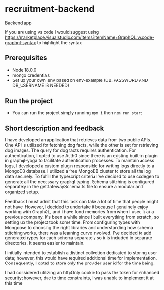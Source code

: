 # recruitment-backend

Backend app

If you are using vs code I would suggest using https://marketplace.visualstudio.com/items?itemName=GraphQL.vscode-graphql-syntax to highlight the syntax

## Prerequisites

- Node 18.0.0
- mongo credentials
- Set up your own .env based on env-example (DB_PASSWORD AND DB_USERNAME IS NEEDED)

## Run the project

- You can run the project simply running `npm i` then `npm run start`

## Short description and feedback

I have developed an application that retrieves data from two public APIs. One API is utilized for fetching dog facts, while the other is set for retrieving dog images. The query for dog facts requires authentication.
For authentication, I opted to use Auth0 since there is an existing built-in plugin in graphql-yoga to facilitate authentication processes.
To maintain access logs, I developed a custom plugin responsible for writing logs directly to a MongoDB database. I utilized a free MongoDB cluster to store all the log data securely.
To fulfill the typescript criteria I've decided to use codegen to generate all the necessary graphql typing.
Schema stitching is configured separately in the getGatewaySchema.ts file to ensure a modular and organized setup.

Feedback
I must admit that this task can take a lot of time that people might not have. However, I decided to undertake it because I genuinely enjoy working with GraphQL, and I have fond memories from when I used it at a previous company. It's been a while since I built everything from scratch, so setting up the project took some time. From configuring types with Mongoose to choosing the right libraries and understanding how schema stitching works, there was a learning curve involved.
I've decided to add generated types for each schema separately so it is included in separate directories. It seems easier to maintain.

I initially intended to establish a distinct collection dedicated to storing user data; however, this would have required additional time for implementation. Consequently, I opted to store only the provider user id for the time being.

I had considered utilizing an httpOnly cookie to pass the token for enhanced security; however, due to time constraints, I was unable to implement it at this time.
